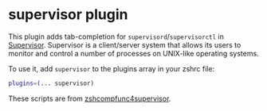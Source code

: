 # supervisor plugin

This plugin adds tab-completion for `supervisord`/`supervisorctl` in
[Supervisor](http://supervisord.org/). Supervisor is a client/server system that
allows its users to monitor and control a number of processes on UNIX-like
operating systems.

To use it, add `supervisor` to the plugins array in your zshrc file:

```zsh
plugins=(... supervisor)
```

These scripts are from
[zshcompfunc4supervisor](https://bitbucket.org/hhatto/zshcompfunc4supervisor).

